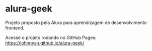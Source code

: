 # alura-geek

Projeto proposto pela Alura para aprendizagem de desenvolvimento frontend.

Acesse o projeto rodando no GitHub Pages: https://johnnysn.github.io/alura-geek/
